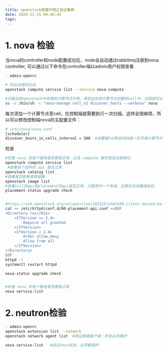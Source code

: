 ```yaml
---
title: openstack搭建环境之验证集群
date: 2020-12-25 09:46:43
tags:
---
```






# 1. nova 检验

当nova的controller和node配置成功后，node会自动通过rabbitmq注册到nova controller, 可以通过以下命令在controller端以admin用户权限查看 

```bash
. admin-openrc

# 列出注册的主机
openstack compute service list --service nova-compute

#扫描当前openstack中有哪些计算节点可用，发现后会把计算节点创建到cell中，后面就可以在cell中创建虚拟机；相当于openstack内部对计算节点进行分组，把计算节点分配到不同的cell中
su -s /bin/sh -c "nova-manage cell_v2 discover_hosts --verbose" nova

```

每次添加一个计算节点至cell，在控制端就需要执行一次扫描，这样会很麻烦，所以可以修改控制端nova的主配置文件：

```bash
# /etc/nova/nova.conf
[scheduler]
discover_hosts_in_cells_interval = 300  #设置每5分钟自动扫描一次可用计算节点
```



检查

```bash
#检查 nova 的各个服务是否都是正常，以及 compute 服务是否注册成功
openstack compute service list
 #查看各个组件的 api 是否正常
openstack catalog list
#查看是否能够拿到镜像
openstack image list
#查看cell的api和placement的api是否正常，只要其中一个有误，后期无法创建虚拟机
placement-status upgrade check


#https://ask.openstack.org/en/question/103325/ah01630-client-denied-by-server-configuration-usrbinnova-placement-api/
cat >> /etc/httpd/conf.d/00-placement-api.conf <<EOF
<Directory /usr/bin>
    <IfVersion >= 2.4>
        Require all granted
    </IfVersion>
    <IfVersion < 2.4>
        Order allow,deny
        Allow from all
    </IfVersion>
</Directory>
EOF
httpd -t
systemctl restart httpd 

nova-status upgrade check


#检查 nova 的各个服务是否都是正常
nova service-list 
```

# 2. neutron检验

```bash
. admin-openrc 
openstack extension list --network 
openstack network agent list  #验证网络客户端；状态必须是UP

nova service-list   #验证nova状态，必须都是UP
```

